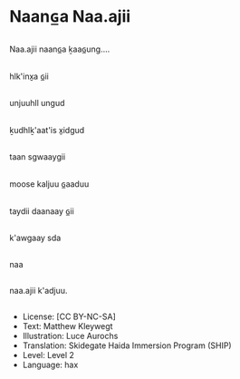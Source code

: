 # Naanɢ̲a Naa.ajii

##
Naa.ajii naanɢ̲a ḵaaɢ̲ung....

##
hlk'inx̱a ɢ̲ii

##
unjuuhll ungud

##
ḵudhlḵ'aat'is x̱idgud

##
taan sgwaaygii

##
moose kaljuu ɢ̲aaduu

##
taydii daanaay ɢ̲ii

##
k'awgaay sda

##
naa

##
naa.ajii k'adjuu.

##
* License: [CC BY-NC-SA]
* Text: Matthew Kleywegt
* Illustration: Luce Aurochs
* Translation: Skidegate Haida Immersion Program (SHIP)
* Level: Level 2
* Language: hax
